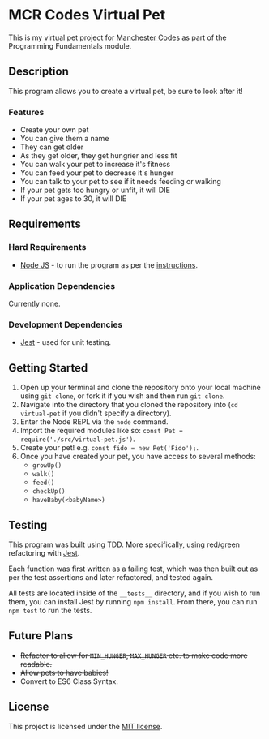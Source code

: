 # MCR Codes Virtual Pet
This is my virtual pet project for [Manchester Codes](https://www.manchestercodes.com/) as part of the Programming Fundamentals module.

## Description
This program allows you to create a virtual pet, be sure to look after it!

### Features
* Create your own pet
* You can give them a name
* They can get older
* As they get older, they get hungrier and less fit
* You can walk your pet to increase it's fitness
* You can feed your pet to decrease it's hunger
* You can talk to your pet to see if it needs feeding or walking
* If your pet gets too hungry or unfit, it will DIE
* If your pet ages to 30, it will DIE

## Requirements

### Hard Requirements
* [Node JS](https://nodejs.org/en/) - to run the program as per the [instructions](#getting-started).

### Application Dependencies
Currently none.

### Development Dependencies
* [Jest](https://jestjs.io/) - used for unit testing.

## Getting Started
1. Open up your terminal and clone the repository onto your local machine using `git clone`, or fork it if you wish and then run `git clone`.
2. Navigate into the directory that you cloned the repository into (`cd virtual-pet` if you didn't specify a directory).
3. Enter the Node REPL via the `node` command.
4. Import the required modules like so: `const Pet = require('./src/virtual-pet.js')`.
5. Create your pet! e.g. `const fido = new Pet('Fido');`.
6. Once you have created your pet, you have access to several methods:
    * `growUp()`
    * `walk()`
    * `feed()`
    * `checkUp()`
    * `haveBaby(<babyName>)`

## Testing
This program was built using TDD. More specifically, using red/green refactoring with [Jest](https://jestjs.io/).

Each function was first written as a failing test, which was then built out as per the test assertions and later refactored, and tested again.

All tests are located inside of the `__tests__` directory, and if you wish to run them, you can install Jest by running `npm install`. From there, you can run `npm test` to run the tests.

## Future Plans
* ~~Refactor to allow for `MIN_HUNGER`, `MAX_HUNGER` etc. to make code more readable.~~
* ~~Allow pets to have babies!~~
* Convert to ES6 Class Syntax.

## License
This project is licensed under the [MIT license](https://opensource.org/licenses/MIT).